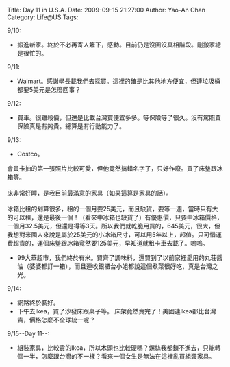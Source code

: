 Title: Day 11 in U.S.A.
Date: 2009-09-15 21:27:00
Author: Yao-An Chan
Category: Life@US
Tags: 


<div class='post'>
9/10:<br /><ul><li>搬進新家。終於不必再寄人籬下，感動。目前仍是沒圖沒真相階段。剛搬家總是很忙的。</li></ul>9/11:<br /><ul><li>Walmart。感謝學長載我們去採買。這裡的確是比其他地方便宜，但連垃圾桶都要5美元是怎麼回事？</li></ul>9/12:<br /><ul><li>買車。很難殺價，但還是比載台灣買便宜多多。等保險等了很久。沒有駕照買保險真是有夠貴。總算是有行動能力了。<br />  </li></ul>9/13:<br /><ul><li>Costco。</li></ul>會員卡拍的第一張照片比較可愛，但他竟然搞錯名字了，只好作廢。買了床墊跟冰箱等。<br /><br />床非常好睡，是我目前最滿意的家具（如果這算是家具的話）。<br /><br />冰箱比租的划算很多，租的一個月要25美元，而且缺貨，要等一週，當時只有大的可以租，還是最後一個！（看來中冰箱也缺貨了）有優惠價，只要中冰箱價格，一個月32.5美元，但還是得等3天。所以我們就乾脆用買的，645美元，很大，但我想對米國人來說是屬於25美元的小冰箱尺寸，可以用5年以上，超值。只可惜運費超貴的，運個床墊跟冰箱竟然要125美元，早知道就租卡車去載了。嗚嗚。<br /><ul><li>99大華超市，我們終於有米。買齊了調味料，還買到了以前家裡愛用的丸荘醬油（婆婆都訂一箱），而且連收銀櫃台小姐都說這個煮菜很好吃，真是台灣之光。</li></ul>9/14:<br /><ul><li>網路終於裝好。<br />  </li><li>下午去Ikea，買了沙發床跟桌子等。 床架竟然賣完了！美國連Ikea都比台灣貴，價格怎麼不全球統一呢？</li></ul>9/15--Day 11--:  <br /><ul><li>組裝家具，比較貴的Ikea，所以木頭也比較硬嗎？螺絲我都鎖不進去，只能轉個一半，怎麼跟台灣的不一樣？看來一個女生是無法在這裡亂買組裝家具。</li></ul></div>
